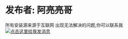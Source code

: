 # 发布者: 阿亮亮哥
所有安装源来源于互联网
出现无法解决的问题,你可以联系我<a target="_blank" href="http://wpa.qq.com/msgrd?v=3&uin=212190748&site=qq&menu=yes"><img border="0" src="http://wpa.qq.com/pa?p=2:212190748:51" alt="点击这里给我发消息" title="点击这里给我发消息"/></a>
